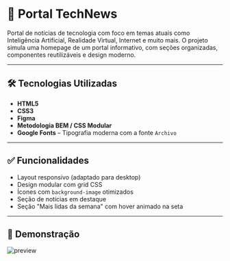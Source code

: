 # 📰 Portal TechNews

Portal de notícias de tecnologia com foco em temas atuais como Inteligência Artificial, Realidade Virtual, Internet e muito mais. O projeto simula uma homepage de um portal informativo, com seções organizadas, componentes reutilizáveis e design moderno.

---

## 🛠 Tecnologias Utilizadas

- **HTML5** 
- **CSS3** 
- **Figma**
- **Metodologia BEM / CSS Modular**
- **Google Fonts** – Tipografia moderna com a fonte `Archivo`

---

## ✅ Funcionalidades

- Layout responsivo (adaptado para desktop)
- Design modular com grid CSS
- Ícones com `background-image` otimizados
- Seção de notícias em destaque
- Seção "Mais lidas da semana" com hover animado na seta

---

## 🔗 Demonstração

![preview](https://delquiare.github.io/Portal-Noticias/)

